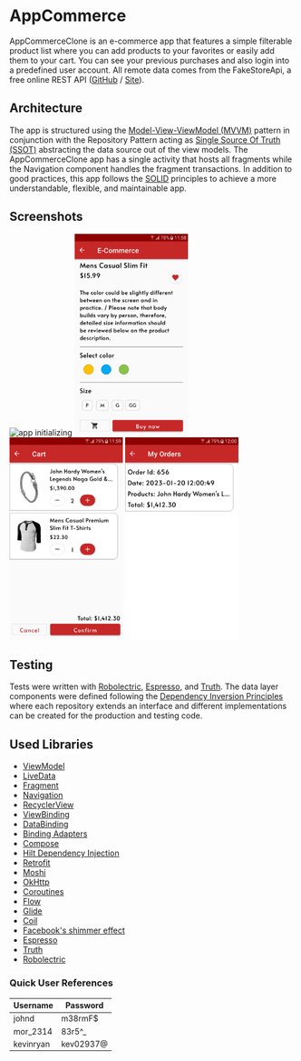 # AppCommerce

AppCommerceClone is an e-commerce app that features a simple filterable product list where you can add products to your favorites or easily add them
to your cart. You can see your previous purchases and also login into a predefined user account. All remote data comes from the FakeStoreApi, a free
online REST API ([GitHub](https://github.com/keikaavousi/fake-store-api) / [Site](https://fakestoreapi.com/)).

## Architecture

The app is structured using the [Model-View-ViewModel (MVVM)](https://en.wikipedia.org/wiki/Model%E2%80%93view%E2%80%93viewmodel) pattern in
conjunction with the Repository Pattern acting as [Single Source Of Truth (SSOT)](https://en.wikipedia.org/wiki/Single_source_of_truth) abstracting
the data source out of the view models. The AppCommerceClone app has a single activity that hosts all fragments while the Navigation component handles
the fragment transactions. In addition to good practices, this app follows the [SOLID](https://en.wikipedia.org/wiki/SOLID) principles to achieve a
more understandable, flexible, and maintainable app.

## Screenshots

<p float="left">
  <img src="screenshots/video_start.gif" width="200" alt="app initializing">
  <img src="screenshots/screenshot_product_detail_full.png" width="200" alt="full product detail">
  <img src="screenshots/screenshot_cart.png" width="200" alt="cart">
  <img src="screenshots/screenshot_orders.png" width="200" alt="cart">
</p>

## Testing

Tests were written with [Robolectric](https://robolectric.org/), [Espresso](https://developer.android.com/training/testing/espresso),
and [Truth](https://truth.dev/). The data layer components were defined following
the [Dependency Inversion Principles](https://pt.wikipedia.org/wiki/Princ%C3%ADpio_da_invers%C3%A3o_de_depend%C3%AAncia) where each repository
extends an interface and different implementations can be
created for the production and testing code.

## Used Libraries

- [ViewModel](https://developer.android.com/topic/libraries/architecture/viewmodel)
- [LiveData](https://developer.android.com/topic/libraries/architecture/livedata)
- [Fragment](https://developer.android.com/guide/fragments)
- [Navigation](https://developer.android.com/guide/navigation)
- [RecyclerView](https://developer.android.com/develop/ui/views/layout/recyclerview)
- [ViewBinding](https://developer.android.com/topic/libraries/view-binding)
- [DataBinding](https://developer.android.com/topic/libraries/data-binding)
- [Binding Adapters](https://developer.android.com/topic/libraries/data-binding/binding-adapters)
- [Compose](https://developer.android.com/jetpack/compose)
- [Hilt Dependency Injection](https://dagger.dev/hilt/)
- [Retrofit](https://square.github.io/retrofit/)
- [Moshi](https://github.com/square/moshi/)
- [OkHttp](https://square.github.io/okhttp/)
- [Coroutines](https://kotlinlang.org/docs/coroutines-guide.html)
- [Flow](https://developer.android.com/kotlin/flow)
- [Glide](https://bumptech.github.io/glide/)
- [Coil](https://coil-kt.github.io/coil/)
- [Facebook's shimmer effect](https://github.com/facebook/shimmer-android)
- [Espresso](https://developer.android.com/training/testing/espresso)
- [Truth](https://truth.dev/)
- [Robolectric](https://robolectric.org/)

### Quick User References

| Username  | Password  |
|-----------|-----------|
| johnd     | m38rmF$   |
| mor_2314  | 83r5^_    |
| kevinryan | kev02937@ |